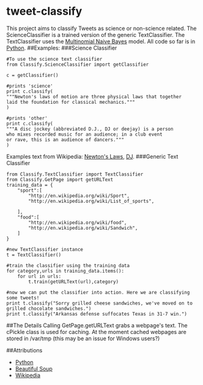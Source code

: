 tweet-classify
==============
This project aims to classify Tweets as science or non-science related.
The ScienceClassifier is a trained version of the generic TextClassifier.
The TextClassifier uses the [Multinomial Naive Bayes](http://en.wikipedia.org/wiki/Naive_Bayes_classifier#Multinomial_naive_Bayes) model.
All code so far is in [Python](https://www.python.org/).
##Examples:
###Science Classifier
```
#To use the science text classifier
from Classify.ScienceClassifier import getClassifier

c = getClassifier()

#prints 'science'
print c.classify(
"""Newton's laws of motion are three physical laws that together
laid the foundation for classical mechanics."""
)

#prints 'other'
print c.classify(
"""A disc jockey (abbreviated D.J., DJ or deejay) is a person 
who mixes recorded music for an audience; in a club event 
or rave, this is an audience of dancers."""
)
```
Examples text from Wikipedia: [Newton's Laws](http://en.wikipedia.org/wiki/Newton%27s_laws_of_motion), [DJ](http://en.wikipedia.org/wiki/Disc_jockey).
###Generic Text Classifier
```
from Classify.TextClassifier import TextClassifier
from Classify.GetPage import getURLText
training_data = {
	"sport":[
		"http://en.wikipedia.org/wiki/Sport",
		"http://en.wikipedia.org/wiki/List_of_sports",
		
	],
	"food":[
		"http://en.wikipedia.org/wiki/food",
		"http://en.wikipedia.org/wiki/Sandwich",
	]
}

#new TextClassifier instance
t = TextClassifier() 

#train the classifier using the training data
for category,urls in training_data.items():
	for url in urls:
		t.train(getURLText(url),category)

#now we can put the classifier into action. Here we are classifying some tweets!
print t.classify("Sorry grilled cheese sandwiches, we've moved on to grilled chocolate sandwiches.")
print t.classify("Arkansas defense suffocates Texas in 31-7 win.")
```

##The Details
Calling GetPage.getURLText grabs a webpage's text.
The cPickle class is used for caching.
At the moment cached webpages are stored in /var/tmp (this may be an issue for Windows users?) 

##Attributions
* [Python](https://www.python.org/)
* [Beautiful Soup](http://www.crummy.com/software/BeautifulSoup/)
* [Wikipedia](en.wikipedia.org)

